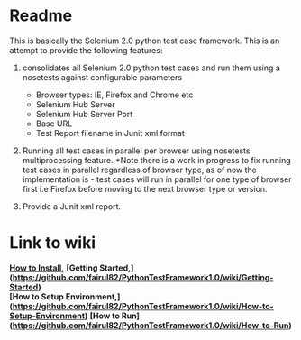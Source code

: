 # Readme  

This is basically the Selenium 2.0 python test case framework. This is an attempt to provide the following features: 

1. consolidates all Selenium 2.0 python test cases and run them using a nosetests against configurable parameters  
    * Browser types: IE, Firefox and Chrome etc  
    * Selenium Hub Server  
    * Selenium Hub Server Port  
    * Base URL
    * Test Report filename in Junit xml format  

2.  Running all test cases in parallel per browser using nosetests multiprocessing feature. *Note there is a work in progress to fix running test cases in parallel regardless of browser type, as of now the implementation is - test cases will run in parallel for one type of browser first  i.e Firefox before moving to the next browser type or version.  

3.  Provide a Junit xml report. 

# Link to wiki  
**[How to Install,](https://github.com/fairul82/PythonTestFramework1.0/wiki/How-to-Install)** 
**[Getting Started,] (https://github.com/fairul82/PythonTestFramework1.0/wiki/Getting-Started)**   
**[How to Setup Environment,] (https://github.com/fairul82/PythonTestFramework1.0/wiki/How-to-Setup-Environment)** 
**[How to Run] (https://github.com/fairul82/PythonTestFramework1.0/wiki/How-to-Run)** 


